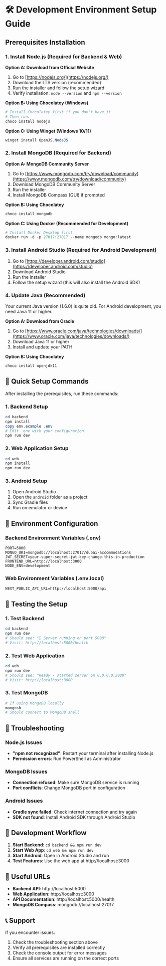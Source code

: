 # 🛠️ Development Environment Setup Guide

## Prerequisites Installation

### 1. Install Node.js (Required for Backend & Web)

**Option A: Download from Official Website**
1. Go to [https://nodejs.org/](https://nodejs.org/)
2. Download the LTS version (recommended)
3. Run the installer and follow the setup wizard
4. Verify installation: `node --version` and `npm --version`

**Option B: Using Chocolatey (Windows)**
```powershell
# Install Chocolatey first if you don't have it
# Then run:
choco install nodejs
```

**Option C: Using Winget (Windows 10/11)**
```powershell
winget install OpenJS.NodeJS
```

### 2. Install MongoDB (Required for Backend)

**Option A: MongoDB Community Server**
1. Go to [https://www.mongodb.com/try/download/community](https://www.mongodb.com/try/download/community)
2. Download MongoDB Community Server
3. Run the installer
4. Install MongoDB Compass (GUI) if prompted

**Option B: Using Chocolatey**
```powershell
choco install mongodb
```

**Option C: Using Docker (Recommended for Development)**
```powershell
# Install Docker Desktop first
docker run -d -p 27017:27017 --name mongodb mongo:latest
```

### 3. Install Android Studio (Required for Android Development)

1. Go to [https://developer.android.com/studio](https://developer.android.com/studio)
2. Download Android Studio
3. Run the installer
4. Follow the setup wizard (this will also install the Android SDK)

### 4. Update Java (Recommended)

Your current Java version (1.6.0) is quite old. For Android development, you need Java 11 or higher.

**Option A: Download from Oracle**
1. Go to [https://www.oracle.com/java/technologies/downloads/](https://www.oracle.com/java/technologies/downloads/)
2. Download Java 11 or higher
3. Install and update your PATH

**Option B: Using Chocolatey**
```powershell
choco install openjdk11
```

## 🚀 Quick Setup Commands

After installing the prerequisites, run these commands:

### 1. Backend Setup
```powershell
cd backend
npm install
copy env.example .env
# Edit .env with your configuration
npm run dev
```

### 2. Web Application Setup
```powershell
cd web
npm install
npm run dev
```

### 3. Android Setup
1. Open Android Studio
2. Open the `android` folder as a project
3. Sync Gradle files
4. Run on emulator or device

## 🔧 Environment Configuration

### Backend Environment Variables (.env)
```env
PORT=5000
MONGO_URI=mongodb://localhost:27017/dubai-accommodations
JWT_SECRET=your-super-secret-jwt-key-change-this-in-production
FRONTEND_URL=http://localhost:3000
NODE_ENV=development
```

### Web Environment Variables (.env.local)
```env
NEXT_PUBLIC_API_URL=http://localhost:5000/api
```

## 🧪 Testing the Setup

### 1. Test Backend
```powershell
cd backend
npm run dev
# Should see: "🚀 Server running on port 5000"
# Visit: http://localhost:5000/health
```

### 2. Test Web Application
```powershell
cd web
npm run dev
# Should see: "Ready - started server on 0.0.0.0:3000"
# Visit: http://localhost:3000
```

### 3. Test MongoDB
```powershell
# If using MongoDB locally
mongosh
# Should connect to MongoDB shell
```

## 🐛 Troubleshooting

### Node.js Issues
- **"npm not recognized"**: Restart your terminal after installing Node.js
- **Permission errors**: Run PowerShell as Administrator

### MongoDB Issues
- **Connection refused**: Make sure MongoDB service is running
- **Port conflicts**: Change MongoDB port in configuration

### Android Issues
- **Gradle sync failed**: Check internet connection and try again
- **SDK not found**: Install Android SDK through Android Studio

## 📱 Development Workflow

1. **Start Backend**: `cd backend && npm run dev`
2. **Start Web App**: `cd web && npm run dev`
3. **Start Android**: Open in Android Studio and run
4. **Test Features**: Use the web app at http://localhost:3000

## 🔗 Useful URLs

- **Backend API**: http://localhost:5000
- **Web Application**: http://localhost:3000
- **API Documentation**: http://localhost:5000/health
- **MongoDB Compass**: mongodb://localhost:27017

## 📞 Support

If you encounter issues:
1. Check the troubleshooting section above
2. Verify all prerequisites are installed correctly
3. Check the console output for error messages
4. Ensure all services are running on the correct ports 